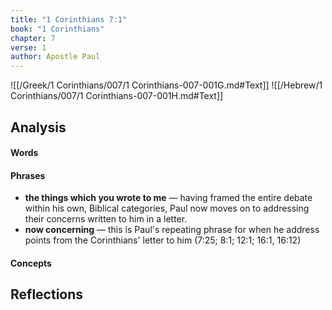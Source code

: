 ```yaml
---
title: "1 Corinthians 7:1"
book: "1 Corinthians"
chapter: 7
verse: 1
author: Apostle Paul
---
```

![[/Greek/1 Corinthians/007/1 Corinthians-007-001G.md#Text]]
![[/Hebrew/1 Corinthians/007/1 Corinthians-007-001H.md#Text]]

## Analysis

#### Words

#### Phrases
- **the things which you wrote to me** — having framed the entire debate within his own, Biblical categories, Paul now moves on to addressing their concerns written to him in a letter.
- **now concerning** — this is Paul's repeating phrase for when he address points from the Corinthians' letter to him (7:25; 8:1; 12:1; 16:1, 16:12)

#### Concepts

## Reflections

